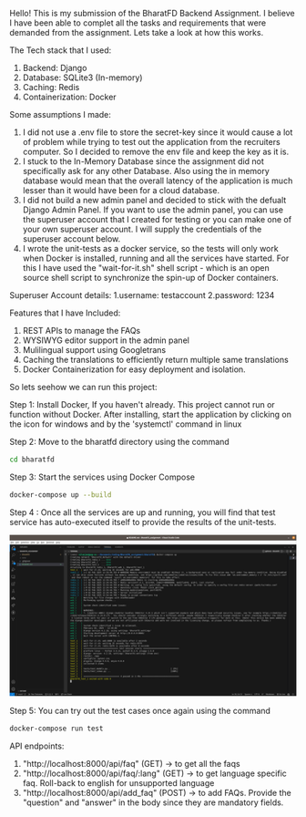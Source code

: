 Hello! This is my submission of the BharatFD Backend Assignment. I believe I have been able to complet all the tasks and requirements that were demanded from the assignment. Lets take a look at how this works.

The Tech stack that I used:
1. Backend: Django
2. Database: SQLite3 (In-memory)
3. Caching: Redis
4. Containerization: Docker


Some assumptions I made: 
1. I did not use a .env file to store the secret-key since it would cause a lot of problem while trying to test out the application from the recruiters computer. So I decided to remove the env file and keep the key as it is.
2. I stuck to the In-Memory Database since the assignment did not specifically ask for any other Database. Also using the in memory database would mean that the overall latency of the application is much lesser than it would have been for a cloud database.
3. I did not build a new admin panel and decided to stick with the defualt Django Admin Panel. If you want to use the admin panel, you can use the superuser account that I created for testing or you can make one of your own superuser account. I will supply the credentials of the superuser account below. 
4. I wrote the unit-tests as a docker service, so the tests will only work when Docker is installed, running and all the services have started. For this I have used the "wait-for-it.sh" shell script - which is an open source shell script to synchronize the spin-up of Docker containers.


Superuser Account details:
1.username: testaccount
2.password: 1234


Features that I have Included:
1. REST APIs to manage the FAQs
2. WYSIWYG editor support in the admin panel
3. Mulilingual support using Googletrans
4. Caching the translations to efficiently return multiple same translations
5. Docker Containerization for easy deployment and isolation.


So lets seehow we can run this project:


Step 1: Install Docker, If you haven't already. This project cannot run or function without Docker. After installing, start the application by clicking on the icon for windows and by the 'systemctl' command in linux

Step 2: Move to the bharatfd directory using the command 

```sh
cd bharatfd
```

Step 3: Start the services using Docker Compose

```sh
docker-compose up --build
```

Step 4 : Once all the services are up and running, you will find that test service has auto-executed itself to provide the results of the unit-tests.  

![Test cases passed](./test_passed.png)

Step 5: You can try out the test cases once again using the command

```sh
docker-compose run test
```

API endpoints:

1. "http://localhost:8000/api/faq" (GET) ->  to get all the faqs
2. "http://localhost:8000/api/faq/:lang" (GET) -> to get language specific faq. Roll-back to english for unsupported language
3. "http://localhost:8000/api/add_faq" (POST) -> to add FAQs. Provide the "question" and "answer" in the body since they are mandatory fields.


